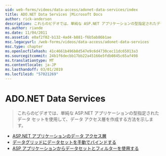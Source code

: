 ```yaml
---
uid: web-forms/videos/data-access/adonet-data-services/index
title: ADO.NET Data Services |Microsoft Docs
author: rick-anderson
description: これらのビデオでは、単純な ASP.NET アプリケーションの型指定されたデータ セットを使用して、データ アクセス層を作成する方法を示します。
ms.author: riande
ms.date: 11/04/2011
ms.assetid: e0af2f02-b132-4ad4-b881-f6b5ab86b1ae
msc.legacyurl: /web-forms/videos/data-access/adonet-data-services
msc.type: chapter
ms.openlocfilehash: 41c4661b496b8d547e9c6d4730cec11dc65013a3
ms.sourcegitcommit: 24b1f6decbb17bb22a45166e5fdb0845c65af498
ms.translationtype: MT
ms.contentlocale: ja-JP
ms.lasthandoff: 03/01/2019
ms.locfileid: "57021269"
---
```

<a name="adonet-data-services"></a>ADO.NET Data Services
====================
> これらのビデオでは、単純な ASP.NET アプリケーションの型指定されたデータ セットを使用して、データ アクセス層を作成する方法を示します。


- [ASP.NET アプリケーションのデータ アクセス層](data-access-layers-in-aspnet-applications.md)
- [データグリッドにデータセットを手動でバインドする](how-to-manually-bind-a-dataset-to-a-datagrid.md)
- [ASP アプリケーションからデータセットとフィルターを使用する](how-to-work-with-datasets-and-filters-from-an-asp-application.md)
